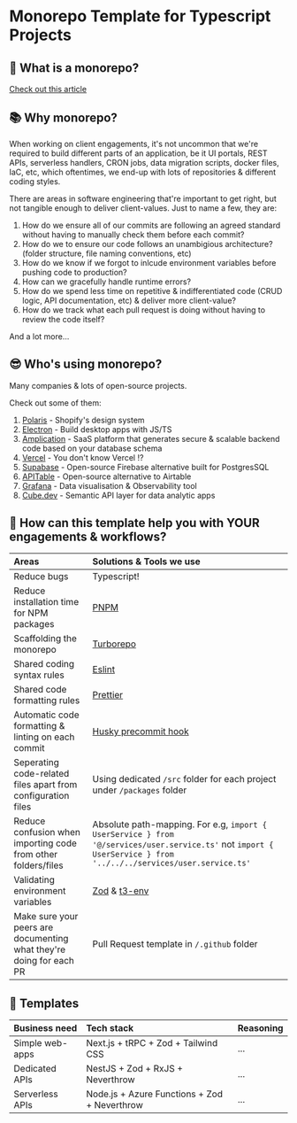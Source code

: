 # Monorepo Template for Typescript Projects

## 🤔 What is a monorepo?

[Check out this article](https://monorepo.tools/)

## 📚 Why monorepo?

When working on client engagements, it's not uncommon that we're required to build different parts of an application, be it UI portals, REST APIs, serverless handlers, CRON jobs, data migration scripts, docker files, IaC, etc, which oftentimes, we end-up with lots of repositories & different coding styles.

There are areas in software engineering that're important to get right, but not tangible enough to deliver client-values. Just to name a few, they are:

1. How do we ensure all of our commits are following an agreed standard without having to manually check them before each commit?
2. How do we to ensure our code follows an unambigious architecture? (folder structure, file naming conventions, etc)
3. How do we know if we forgot to inlcude environment variables before pushing code to production?
4. How can we gracefully handle runtime errors?
5. How do we spend less time on repetitive & indifferentiated code (CRUD logic, API documentation, etc) & deliver more client-value?
6. How do we track what each pull request is doing without having to review the code itself?

And a lot more...

## 😎 Who's using monorepo?

Many companies & lots of open-source projects.

Check out some of them:

1. [Polaris](https://github.com/Shopify/polaris) - Shopify's design system
2. [Electron](https://github.com/electron/electron) - Build desktop apps with JS/TS
3. [Amplication](https://github.com/amplication/amplication/) - SaaS platform that generates secure & scalable backend code based on your database schema
4. [Vercel](https://github.com/vercel/vercel) - You don't know Vercel !?
5. [Supabase](https://github.com/supabase/supabase) - Open-source Firebase alternative built for PostgresSQL
6. [APITable](https://github.com/apitable/apitable) - Open-source alternative to Airtable
7. [Grafana](https://github.com/grafana/grafana) - Data visualisation & Observability tool
8. [Cube.dev](https://github.com/cube-js/cube) - Semantic API layer for data analytic apps

## 💸 How can this template help you with YOUR engagements & workflows?

| Areas                                                               | Solutions & Tools we use                                                                                                                                         |
| :------------------------------------------------------------------ | :--------------------------------------------------------------------------------------------------------------------------------------------------------------- |
| Reduce bugs                                                         | Typescript!                                                                                                                                                      |
| Reduce installation time for NPM packages                           | [PNPM](https://pnpm.io/)                                                                                                                                         |
| Scaffolding the monorepo                                            | [Turborepo](https://turbo.build/)                                                                                                                                |
| Shared coding syntax rules                                          | [Eslint]()                                                                                                                                                       |
| Shared code formatting rules                                        | [Prettier]()                                                                                                                                                     |
| Automatic code formatting & linting on each commit                  | [Husky precommit hook]()                                                                                                                                         |
| Seperating code-related files apart from configuration files        | Using dedicated `/src` folder for each project under `/packages` folder                                                                                          |
| Reduce confusion when importing code from other folders/files       | Absolute path-mapping. For e.g, `import { UserService } from '@/services/user.service.ts'` not `import { UserService } from '../../../services/user.service.ts'` |
| Validating environment variables                                    | [Zod](https://github.com/colinhacks/zod) & [t3-env](https://github.com/t3-oss/t3-env)                                                                            |
| Make sure your peers are documenting what they're doing for each PR | Pull Request template in `/.github` folder                                                                                                                       |

## 🎨 Templates

| Business need   | Tech stack                                   | Reasoning |
| :-------------- | :------------------------------------------- | :-------- |
| Simple web-apps | Next.js + tRPC + Zod + Tailwind CSS          | ...       |
| Dedicated APIs  | NestJS + Zod + RxJS + Neverthrow             | ...       |
| Serverless APIs | Node.js + Azure Functions + Zod + Neverthrow | ...       |
